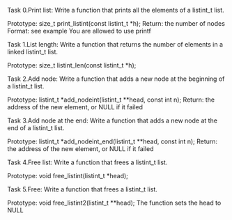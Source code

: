 Task 0.Print list:
Write a function that prints all the elements of a listint_t list.

Prototype: size_t print_listint(const listint_t *h);
Return: the number of nodes
Format: see example
You are allowed to use printf

Task 1.List length:
Write a function that returns the number of elements in a linked listint_t list.

Prototype: size_t listint_len(const listint_t *h);

Task 2.Add node:
Write a function that adds a new node at the beginning of a listint_t list.

Prototype: listint_t *add_nodeint(listint_t **head, const int n);
Return: the address of the new element, or NULL if it failed

Task 3.Add node at the end:
Write a function that adds a new node at the end of a listint_t list.

Prototype: listint_t *add_nodeint_end(listint_t **head, const int n);
Return: the address of the new element, or NULL if it failed

Task 4.Free list:
Write a function that frees a listint_t list.

Prototype: void free_listint(listint_t *head);

Task 5.Free:
Write a function that frees a listint_t list.

Prototype: void free_listint2(listint_t **head);
The function sets the head to NULL
